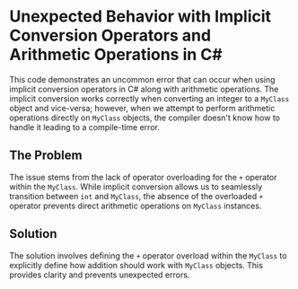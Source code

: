 # Unexpected Behavior with Implicit Conversion Operators and Arithmetic Operations in C#

This code demonstrates an uncommon error that can occur when using implicit conversion operators in C# along with arithmetic operations.  The implicit conversion works correctly when converting an integer to a `MyClass` object and vice-versa; however, when we attempt to perform arithmetic operations directly on `MyClass` objects, the compiler doesn't know how to handle it leading to a compile-time error.

## The Problem

The issue stems from the lack of operator overloading for the `+` operator within the `MyClass`. While implicit conversion allows us to seamlessly transition between `int` and `MyClass`, the absence of the overloaded `+` operator prevents direct arithmetic operations on `MyClass` instances.

## Solution

The solution involves defining the `+` operator overload within the `MyClass` to explicitly define how addition should work with `MyClass` objects. This provides clarity and prevents unexpected errors.